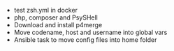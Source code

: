 - test zsh.yml in docker
- php, composer and PsySHell
- Download and install p4merge
- Move codename, host and username into global vars
- Ansible task to move config files into home folder
